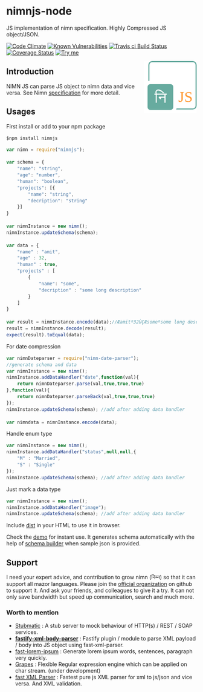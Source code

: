 # nimnjs-node
JS implementation of nimn specification. Highly Compressed JS object/JSON.

[![Code Climate](https://codeclimate.com/github/nimndata/nimnjs-node//badges/gpa.svg)](https://codeclimate.com/github/nimndata/nimnjs-node/) 
[![Known Vulnerabilities](https://snyk.io/test/github/nimndata/nimnjs-node//badge.svg)](https://snyk.io/test/github/nimndata/nimnjs-node/) 
[![Travis ci Build Status](https://travis-ci.org/nimndata/nimnjs-node.svg?branch=master)](https://travis-ci.org/nimndata/nimnjs-node/) 
[![Coverage Status](https://coveralls.io/repos/github/nimndata/nimnjs-node/badge.svg?branch=master)](https://coveralls.io/github/nimndata/nimnjs-node/?branch=master)
[<img src="https://img.shields.io/badge/Try-me-blue.svg?colorA=FFA500&colorB=0000FF" alt="Try me"/>](https://nimndata.github.io/nimnjs-node/)

<img align="right" src="static/img/nimnjs-logo.png" /> 

## Introduction
NIMN JS can parse JS object to nimn data and vice versa. See Nimn [specification](https://github.com/nimndata/spec) for more detail.

## Usages
First install or add to your npm package
```
$npm install nimnjs
```

```js
var nimn = require("nimnjs");

var schema = {
    "name": "string",
    "age": "number",
    "human": "boolean",
    "projects": [{
        "name": "string",
        "decription": "string"
    }]
}

var nimnInstance = new nimn();
nimnInstance.updateSchema(schema);

var data = {
    "name" : "amit",
    "age" : 32,
    "human" : true,
    "projects" : [
        {
            "name": "some",
            "decription" : "some long description"
        }
    ]
}

var result = nimnInstance.encode(data);//Æamitº32ÙÇÆsomeºsome long description
result = nimnInstance.decode(result);
expect(result).toEqual(data); 
```

For date compression
```js
var nimnDateparser = require("nimn-date-parser");
//generate schema and data
var nimnInstance = new nimn();
nimnInstance.addDataHandler("date",function(val){
    return nimnDateparser.parse(val,true,true,true)
},function(val){
    return nimnDateparser.parseBack(val,true,true,true)
});
nimnInstance.updateSchema(schema); //add after adding data handler

var nimndata = nimnInstance.encode(data);
```


Handle enum type
```js
var nimnInstance = new nimn();
nimnInstance.addDataHandler("status",null,null,{
    "M" : "Married",
    "S" : "Single"
});
nimnInstance.updateSchema(schema); //add after adding data handler
```

Just mark a data type
```js
var nimnInstance = new nimn();
nimnInstance.addDataHandler("image");
nimnInstance.updateSchema(schema); //add after adding data handler
```


Include [dist](dist/nimn.js) in your HTML to use it in browser.


Check the [demo](https://nimndata.github.io/nimnjs-node/) for instant use. It generates schema automatically with the help of [schema builder](https://github.com/nimndata/nimnjs-schema-builder) when sample json is provided.


## Support
I need your expert advice, and contribution to grow nimn (निम्न) so that it can support all mazor languages. Please join the [official organization](https://github.com/nimndata) on github to support it. And ask your friends, and colleagues to give it a try. It can not only save bandwidth but speed up communication, search and much more.


### Worth to mention

 - [Stubmatic](https://github.com/NaturalIntelligence/Stubmatic) : A stub server to mock behaviour of HTTP(s) / REST / SOAP services.
 - **[fastify-xml-body-parser](https://github.com/NaturalIntelligence/fastify-xml-body-parser/)** : Fastify plugin / module to parse XML payload / body into JS object using fast-xml-parser.
  - [fast-lorem-ipsum](https://github.com/amitguptagwl/fast-lorem-ipsum) : Generate lorem ipsum words, sentences, paragraph very quickly.
- [Grapes](https://github.com/amitguptagwl/grapes) : Flexible Regular expression engine which can be applied on char stream. (under development)
- [fast XML Parser](https://github.com/amitguptagwl/fast-xml-parser) : Fastest pure js XML parser for xml to js/json and vice versa. And XML validation.
